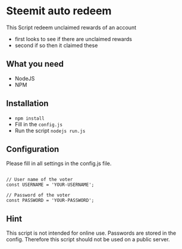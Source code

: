 Steemit auto redeem
======

This Script redeem unclaimed rewards of an account

- first looks to see if there are unclaimed rewards
- second if so then it claimed these

What you need
------

- NodeJS
- NPM

Installation
------

- `npm install`
- Fill in the `config.js`
- Run the script `nodejs run.js`

Configuration
------

Please fill in all settings in the config.js file.

```

// User name of the voter
const USERNAME = 'YOUR-USERNAME';

// Password of the voter
const PASSWORD = 'YOUR-PASSWORD';

```

Hint
-----

This script is not intended for online use. Passwords are stored in the config. 
Therefore this script should not be used on a public server.